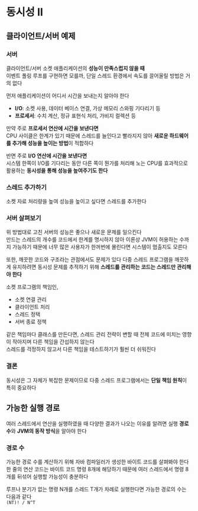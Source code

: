 # 동시성 II

## 클라이언트/서버 예제

### 서버
클라이언트/서버 소켓 애플리케이션의 **성능이 만족스럽지 않을 때**   
이벤트 폴링 루프를 구현하면 모를까, 단일 스레드 환경에서 속도를 끌어올릴 방법은 거의 없다

먼저 애플리케이션이 어디서 시간을 보내는지 알아야 한다
- **I/O**: 소켓 사용, 데이터 베이스 연결, 가상 메모리 스와핑 기다리기 등
- **프로세서**: 수치 계산, 정규 표현식 처리, 가비지 컬렉션 등

만약 주로 **프로세서 연산에 시간을 보낸다면**    
CPU 사이클은 한계가 있기 때문에 스레드를 늘인다고 빨라지지 않아 **새로운 하드웨어를 추가해 성능을 높이는 방법**이 적합하다

반면 주로 **I/O 연산에 시간을 보낸다면**     
시스템 한쪽이 I/O를 기다리는 동안 다른 쪽이 뭔가를 처리해 노는 CPU를 효과적으로 활용하는 **동시성을 통해 성능을 높여주기도 한다**

### 스레드 추가하기
소켓 자료 처리량을 높여 성능을 높이고 싶다면 스레드를 추가한다

### 서버 살펴보기
위 방법대로 고친 서버의 성능은 좋으나 새로운 문제를 일으킨다    
만드는 스레드의 개수를 코드에서 한계를 명시하지 않아 이론상 JVM이 허용하는 수까지 가능하기 때문에 너무 많은 사용자가 한꺼번에 몰린다면 시스템이 멈출지도 모른다

또한, 깨끗한 코드와 구조라는 관점에서도 문제가 있다
다중 스레드 프로그램을 깨끗하게 유지하려면 동시성 문제를 추적하기 위해 **스레드를 관리하는 코드는 스레드만 관리해야 한다**

소켓 프로그램의 책임인,
- 소켓 연결 관리
- 클라이언트 처리
- 스레드 정택
- 서버 종료 정책    

같은 책임마다 클래스를 만든다면, 스레드 관리 전략이 변할 때 전체 코드에 미치는 영향이 작아지며 다른 책임을 간섭하지 않는다   
스레드를 걱정하지 않고서 다른 책임을 테스트하기가 훨씬 더 쉬워진다

### 결론
동시성은 그 자체가 복잡한 문제이므로 다중 스레드 프로그램에서는 **단일 책임 원칙**이 특히 중요하다


## 가능한 실행 경로
여러 스레드에서 연산을 실행하였을 때 다양한 결과가 나오는 이유를 알려면 실행 **경로 수**와 **JVM의 동작 방식**을 알아야 한다

### 경로 수
가능한 경로 수를 계산하기 위해 자바 컴파일러가 생성한 바이트 코드를 살펴봐야 한다   
한 줄의 연산 코드는 바이트 코드 명령 8개에 해당하기 때문에 여러 스레드에서 명령 8개를 뒤섞어 실행할 가능성이 충분하다   

루프나 분기가 없는 명령 N개를 스레드 T개가 차례로 실행한다면 가능한 경로의 수는 다음과 같다  
```(NT)! / N^T```
